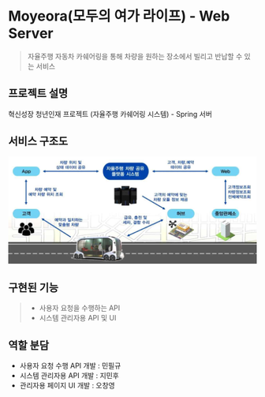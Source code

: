 # Moyeora(모두의 여가 라이프) - Web Server
> 자율주행 자동차 카쉐어링을 통해 차량을 원하는 장소에서 빌리고 반납할 수 있는 서비스

## 프로젝트 설명
혁신성장 청년인재 프로젝트 (자율주행 카쉐어링 시스템) - Spring 서버

## 서비스 구조도
![architecture](./architecture.jpg)

## 구현된 기능
> - 사용자 요청을 수행하는 API
> - 시스템 관리자용 API 및 UI

## 역할 분담
* 사용자 요청 수행 API 개발 : 민필규
* 시스템 관리자용 API 개발 : 지민후
* 관리자용 페이지 UI 개발 : 오창영







